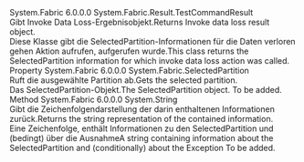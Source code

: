 <Type Name="PartitionDataLossResult" FullName="System.Fabric.Result.PartitionDataLossResult">
  <TypeSignature Language="C#" Value="public sealed class PartitionDataLossResult : System.Fabric.Result.TestCommandResult" />
  <TypeSignature Language="ILAsm" Value=".class public auto ansi serializable sealed beforefieldinit PartitionDataLossResult extends System.Fabric.Result.TestCommandResult" />
  <TypeSignature Language="DocId" Value="T:System.Fabric.Result.PartitionDataLossResult" />
  <TypeSignature Language="VB.NET" Value="Public NotInheritable Class PartitionDataLossResult&#xA;Inherits TestCommandResult" />
  <TypeSignature Language="F#" Value="type PartitionDataLossResult = class&#xA;    inherit TestCommandResult" />
  <AssemblyInfo>
    <AssemblyName>System.Fabric</AssemblyName>
    <AssemblyVersion>6.0.0.0</AssemblyVersion>
  </AssemblyInfo>
  <Base>
    <BaseTypeName>System.Fabric.Result.TestCommandResult</BaseTypeName>
  </Base>
  <Interfaces />
  <Docs>
    <summary>
            <span data-ttu-id="16c96-101">Gibt Invoke Data Loss-Ergebnisobjekt.</span><span class="sxs-lookup"><span data-stu-id="16c96-101">Returns Invoke data loss result object.</span></span>
            </summary>
    <remarks>
            <span data-ttu-id="16c96-102">Diese Klasse gibt die SelectedPartition-Informationen für die Daten verloren gehen Aktion aufrufen, aufgerufen wurde.</span><span class="sxs-lookup"><span data-stu-id="16c96-102">This class returns the SelectedPartition information for which invoke data loss action was called.</span></span>
            </remarks>
  </Docs>
  <Members>
    <Member MemberName="SelectedPartition">
      <MemberSignature Language="C#" Value="public System.Fabric.SelectedPartition SelectedPartition { get; }" />
      <MemberSignature Language="ILAsm" Value=".property instance class System.Fabric.SelectedPartition SelectedPartition" />
      <MemberSignature Language="DocId" Value="P:System.Fabric.Result.PartitionDataLossResult.SelectedPartition" />
      <MemberSignature Language="VB.NET" Value="Public ReadOnly Property SelectedPartition As SelectedPartition" />
      <MemberSignature Language="F#" Value="member this.SelectedPartition : System.Fabric.SelectedPartition" Usage="System.Fabric.Result.PartitionDataLossResult.SelectedPartition" />
      <MemberType>Property</MemberType>
      <AssemblyInfo>
        <AssemblyName>System.Fabric</AssemblyName>
        <AssemblyVersion>6.0.0.0</AssemblyVersion>
      </AssemblyInfo>
      <ReturnValue>
        <ReturnType>System.Fabric.SelectedPartition</ReturnType>
      </ReturnValue>
      <Docs>
        <summary>
            <span data-ttu-id="16c96-103">Ruft die ausgewählte Partition ab.</span><span class="sxs-lookup"><span data-stu-id="16c96-103">Gets the selected partition.</span></span>
            </summary>
        <value><span data-ttu-id="16c96-104">Das SelectedPartition-Objekt.</span><span class="sxs-lookup"><span data-stu-id="16c96-104">The SelectedPartition object.</span></span></value>
        <remarks>To be added.</remarks>
      </Docs>
    </Member>
    <Member MemberName="ToString">
      <MemberSignature Language="C#" Value="public override string ToString ();" />
      <MemberSignature Language="ILAsm" Value=".method public hidebysig virtual instance string ToString() cil managed" />
      <MemberSignature Language="DocId" Value="M:System.Fabric.Result.PartitionDataLossResult.ToString" />
      <MemberSignature Language="VB.NET" Value="Public Overrides Function ToString () As String" />
      <MemberSignature Language="F#" Value="override this.ToString : unit -&gt; string" Usage="partitionDataLossResult.ToString " />
      <MemberType>Method</MemberType>
      <AssemblyInfo>
        <AssemblyName>System.Fabric</AssemblyName>
        <AssemblyVersion>6.0.0.0</AssemblyVersion>
      </AssemblyInfo>
      <ReturnValue>
        <ReturnType>System.String</ReturnType>
      </ReturnValue>
      <Parameters />
      <Docs>
        <summary>
            <span data-ttu-id="16c96-105">Gibt die Zeichenfolgendarstellung der darin enthaltenen Informationen zurück.</span><span class="sxs-lookup"><span data-stu-id="16c96-105">Returns the string representation of the contained information.</span></span>
            </summary>
        <returns><span data-ttu-id="16c96-106">Eine Zeichenfolge, enthält Informationen zu den SelectedPartition und (bedingt) über die Ausnahme</span><span class="sxs-lookup"><span data-stu-id="16c96-106">A string containing information about the SelectedPartition and (conditionally) about the Exception</span></span> </returns>
        <remarks>To be added.</remarks>
      </Docs>
    </Member>
  </Members>
</Type>